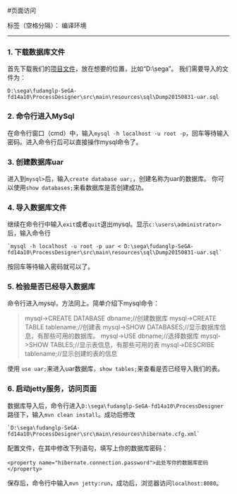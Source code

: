 #页面访问

标签（空格分隔）： 编译环境

---

### 1. 下载数据库文件
首先下载我们的[项目文件][1]，放在想要的位置，比如“D:\sega”。
我们需要导入的文件为：

    D:\sega\fudanglp-SeGA-fd14a10\ProcessDesigner\src\main\resources\sql\Dump20150831-uar.sql

### 2. 命令行进入MySql
在命令行窗口（cmd）中，输入`mysql -h localhost -u root -p`，回车等待输入密码。进入命令行后可以直接操作mysql命令了。
### 3. 创建数据库uar
进入到`mysql>`后，输入`create database uar;`，创建名称为uar的数据库。
你可以使用`show databases;`来看数据库是否创建成功。
### 4. 导入数据库文件
继续在命令行中输入`exit`或者`quit`退出mysql。显示`c:\users\administrator>`后，输入命令行

    `mysql -h localhost -u root -p uar < D:\sega\fudanglp-SeGA-fd14a10\ProcessDesigner\src\main\resources\sql\Dump20150831-uar.sql`
按回车等待输入密码就可以了。
###  5. 检验是否已经导入数据库
命令行进入mysql，方法同上。简单介绍下mysql命令：

> mysql->CREATE DATABASE dbname;//创建数据库
mysql->CREATE TABLE tablename;//创建表
mysql->SHOW DATABASES;//显示数据库信息，有那些可用的数据库。
mysql->USE dbname;//选择数据库
mysql->SHOW TABLES;//显示表信息，有那些可用的表
mysql->DESCRIBE tablename;//显示创建的表的信息
  
使用 `use uar;`来进入uar数据库，`show tables;`来查看是否已经导入我们的表。
### 6. 启动jetty服务，访问页面
数据库导入后，命令行进入`D:\sega\fudanglp-SeGA-fd14a10\ProcessDesigner`路径下，输入`mvn clean install`。成功后修改

    `D:\sega\fudanglp-SeGA-fd14a10\ProcessDesigner\src\main\resources\hibernate.cfg.xml`

配置文件，在其中修改下列语句，填写上你的数据库密码：

    <property name="hibernate.connection.password">此处写你的数据库密码</property>
    
保存后，命令行中输入`mvn jetty:run`，成功后，浏览器访问`localhost:8080`。

  [1]: http://fudanglp.github.io/SeGA/

